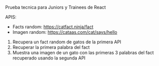 Prueba tecnica para Juniors y Trainees de React

APIS:

- Facts random: https://catfact.ninja/fact
- Imagen random: https://cataas.com/cat/says/hello



1. Recupera un fact random de gatos de la primera API
2. Recuperar la primera palabra del fact
3. Muestra una imagen de un gato con las primeras 3 palabras del fact recuperado usando la segunda API
